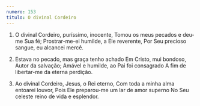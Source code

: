 ```yaml
---
numero: 153
titulo: O divinal Cordeiro
---
```

1. O divinal Cordeiro, puríssimo, inocente,
   Tomou os meus pecados e deu-me Sua fé;
   Prostrar-me-ei humilde, a Ele reverente,
   Por Seu precioso sangue, eu alcancei mercê.

2. Estava no pecado, mas graça tenho achado
   Em Cristo, mui bondoso, Autor da salvação;
   Amável e humilde, ao Pai foi consagrado
   A fim de libertar-me da eterna perdição.

3. Ao divinal Cordeiro, Jesus, o Rei eterno,
   Com toda a minha alma entoarei louvor,
   Pois Ele preparou-me um lar de amor superno
   No Seu celeste reino de vida e esplendor.
